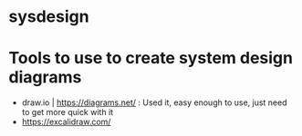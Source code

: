# sysdesign

# Tools to use to create system design diagrams
- draw.io | https://diagrams.net/ : Used it, easy enough to use, just need to get more quick with it
- https://excalidraw.com/
